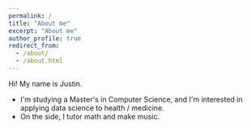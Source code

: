 ```yaml
---
permalink: /
title: "About me"
excerpt: "About me"
author_profile: true
redirect_from: 
  - /about/
  - /about.html
---
```


Hi! My name is Justin.
<ul><li>I'm studying a Master's in Computer Science, and I'm interested in applying data science to health / medicine.</li>
<li>On the side, I tutor math and make music.</li></ul>
